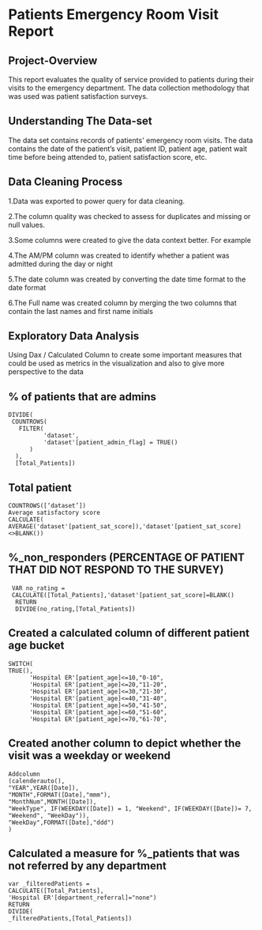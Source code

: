 # Patients Emergency Room Visit Report
## Project-Overview

This report evaluates the quality of service provided to patients during their visits to the emergency department. The data collection methodology that was used was patient satisfaction surveys.

## Understanding The Data-set

The data set contains records of patients' emergency room visits. The data contains the date of the patient’s visit, patient ID, patient age, patient wait time before being attended to, patient satisfaction score, etc.

## Data Cleaning Process

1.Data was exported to power query for data cleaning.

2.The column quality was checked to assess for duplicates and missing or null values.

3.Some columns were created to give the data context better. For example

4.The AM/PM column was created to identify whether a patient was admitted during the day or night

5.The date column was created by converting the date time format to the date format

6.The Full name was created column by merging the two columns that contain the last names and first name initials

## Exploratory Data Analysis

Using Dax / Calculated Column to create some important measures that could be used as metrics in the visualization and also to give more perspective to the data

## % of patients that are admins
    DIVIDE( 
     COUNTROWS(
       FILTER(
              'dataset',
              'dataset'[patient_admin_flag] = TRUE()
          )
      ),
      [Total_Patients])
## Total patient
    COUNTROWS([‘dataset’])
    Average satisfactory score
    CALCULATE(
    AVERAGE('dataset'[patient_sat_score]),'dataset'[patient_sat_score]<>BLANK())
## %_non_responders (PERCENTAGE OF PATIENT THAT DID NOT RESPOND TO THE SURVEY)
     VAR no_rating = 
     CALCULATE([Total_Patients],'dataset'[patient_sat_score]=BLANK()
      RETURN
      DIVIDE(no_rating,[Total_Patients])
## Created a calculated column of different patient age bucket
    SWITCH(
    TRUE(),
          'Hospital ER'[patient_age]<=10,"0-10",
          'Hospital ER'[patient_age]<=20,"11-20",
          'Hospital ER'[patient_age]<=30,"21-30",
          'Hospital ER'[patient_age]<=40,"31-40",
          'Hospital ER'[patient_age]<=50,"41-50",
          'Hospital ER'[patient_age]<=60,"51-60",
          'Hospital ER'[patient_age]<=70,"61-70",
## Created another column to depict whether the visit was a weekday or weekend
    Addcolumn
    (calenderauto(),
    "YEAR",YEAR([Date]),
    "MONTH",FORMAT([Date],"mmm"),
    "MonthNum",MONTH([Date]),
    "WeekType", IF(WEEKDAY([Date]) = 1, "Weekend", IF(WEEKDAY([Date])= 7, "Weekend", "WeekDay")),
    "WeekDay",FORMAT([Date],"ddd")
    )
## Calculated a measure for %_patients that was not referred by any department
    var _filteredPatients = 
    CALCULATE([Total_Patients],
    'Hospital ER'[department_referral]="none")
    RETURN
    DIVIDE(
    _filteredPatients,[Total_Patients])
